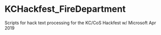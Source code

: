 # KCHackfest_FireDepartment
Scripts for hack text processing for the KC/CoS Hackfest w/ Microsoft Apr 2019
